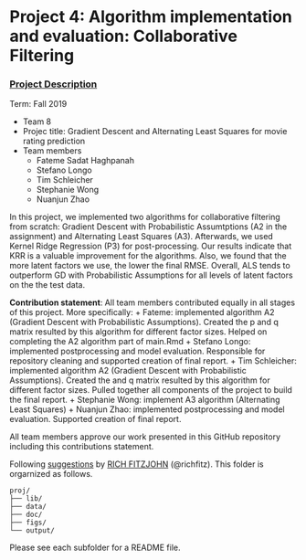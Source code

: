 # Project 4: Algorithm implementation and evaluation: Collaborative Filtering

### [Project Description](doc/project4_desc.md)

Term: Fall 2019

+ Team 8
+ Projec title: Gradient Descent and Alternating Least Squares for movie rating prediction
+ Team members
	+ Fateme Sadat Haghpanah
	+ Stefano Longo
	+ Tim Schleicher
	+ Stephanie Wong
	+ Nuanjun Zhao
	
In this project, we implemented two algorithms for collaborative filtering from scratch: Gradient Descent with Probabilistic Assumtptions (A2 in the assignment) and Alternating Least Squares (A3). Afterwards, we used Kernel Ridge Regression (P3) for post-processing. Our results indicate that KRR is a valuable improvement for the algorithms. Also, we found that the more latent factors we use, the lower the final RMSE. Overall, ALS tends to outperform GD with Probabilistic Assumptions for all levels of latent factors on the the test data.

**Contribution statement**: All team members contributed equally in all stages of this project. More specifically:
	+ Fateme: implemented algorithm A2 (Gradient Descent with Probabilistic Assumptions). Created the p and q matrix 
	resulted by this algorithm for different factor sizes. Helped on completing the A2 algorithm part of main.Rmd
	+ Stefano Longo: implemented postprocessing and model evaluation. Responsible for repository cleaning and supported
	creation of final report.
	+ Tim Schleicher: implemented algorithm A2 (Gradient Descent with Probabilistic Assumptions). Created the and q matrix
	resulted by this algorithm for different factor sizes. Pulled together all components of the project to build the
	final report.
	+ Stephanie Wong: implement A3 algorithm (Alternating Least Squares)
	+ Nuanjun Zhao: implemented postprocessing and model evaluation. Supported creation of final report.


All team members approve our work presented in this GitHub repository including this contributions statement. 

Following [suggestions](http://nicercode.github.io/blog/2013-04-05-projects/) by [RICH FITZJOHN](http://nicercode.github.io/about/#Team) (@richfitz). This folder is orgarnized as follows.

```
proj/
├── lib/
├── data/
├── doc/
├── figs/
└── output/
```

Please see each subfolder for a README file.
